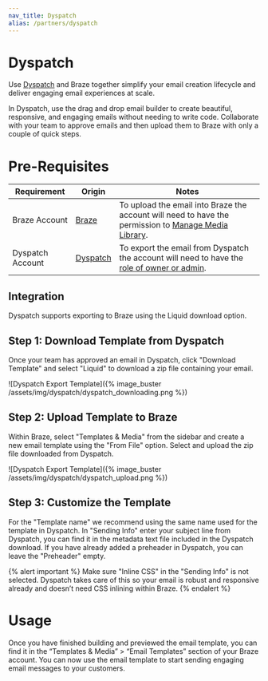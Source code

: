 ```yaml
---
nav_title: Dyspatch
alias: /partners/dyspatch
---
```


# Dyspatch

Use [Dyspatch][1] and Braze together simplify your email creation lifecycle and deliver engaging email experiences at scale. 

In Dyspatch, use the drag and drop email builder to create beautiful, responsive, and engaging emails without needing to write code. Collaborate with your team to approve emails and then upload them to Braze with only a couple of quick steps.

# Pre-Requisites

Requirement   |Origin| Notes
--------------|------|-------------
Braze Account    | [Braze][2] | To upload the email into Braze the account will need to have the permission to [Manage Media Library][3]. |
Dyspatch Account | [Dyspatch][4]| To export the email from Dyspatch the account will need to have the [role of owner or admin][5]. |

## Integration
Dyspatch supports exporting to Braze using the Liquid download option.

## Step 1: Download Template from Dyspatch
Once your team has approved an email in Dyspatch, click "Download Template" and select "Liquid" to download a zip file containing your email.

![Dyspatch Export Template]({% image_buster /assets/img/dyspatch/dyspatch_downloading.png %})

## Step 2: Upload Template to Braze
Within Braze, select "Templates & Media" from the sidebar and create a new email template using the "From File" option. Select and upload the zip file downloaded from Dyspatch. 

![Dyspatch Export Template]({% image_buster /assets/img/dyspatch/dyspatch_upload.png %})

## Step 3: Customize the Template
For the "Template name" we recommend using the same name used for the template in Dyspatch. In "Sending Info" enter your subject line from Dyspatch, you can find it in the metadata text file included in the Dyspatch download. If you have already added a preheader in Dyspatch, you can leave the "Preheader" empty.

{% alert important %}
Make sure "Inline CSS" in the "Sending Info" is not selected. Dyspatch takes care of this so your email is robust and responsive already and doesn’t need CSS inlining within Braze.
{% endalert %}

# Usage
Once you have finished building and previewed the email template, you can find it in the “Templates & Media” > “Email Templates” section of your Braze account. You can now use the email template to start sending engaging email messages to your customers.

[1]: https://www.dyspatch.io
[2]: https://dashboard.braze.com/sign_in
[3]: {{site.baseurl}}/user_guide/administrative/manage_your_braze_users/user_permissions/
[4]: https://www.dyspatch.io/login/
[5]: https://docs.dyspatch.io/administration/dyspatch_roles/
